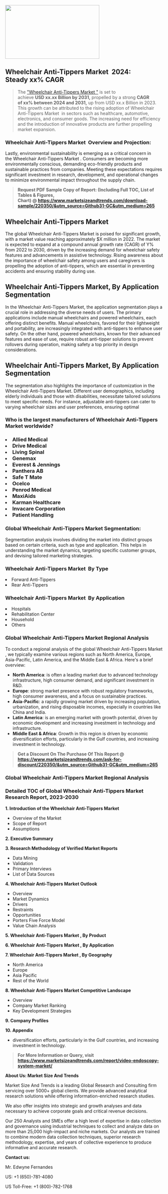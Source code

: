 <p><img class="alignnone size-medium wp-image-20088" src="https://ffe5etoiles.com/wp-content/uploads/2024/12/MST1-300x171.png" alt="" width="300" height="171" /></p><h2 id="ember46" class="ember-view reader-text-block__heading-2">Wheelchair Anti-Tippers Market &nbsp;2024: Steady&nbsp;xx% CAGR</h2><blockquote id="ember47" class="ember-view reader-text-block__blockquote">The&nbsp;<a class="app-aware-link " href="https://www.marketsizeandtrends.com/download-sample/220350/&utm_source=Github31-GC&utm_medium=265" target="_blank" data-test-app-aware-link="">"Wheelchair Anti-Tippers Market "</a>&nbsp;is set to achieve&nbsp;<strong>USD&nbsp;xx.xx&nbsp;Billion by 2031,</strong>&nbsp;propelled by a strong&nbsp;<strong>CAGR of&nbsp;xx% between 2024 and 2031,</strong>&nbsp;up from USD xx.x Billion in 2023. This growth can be attributed to the rising adoption of&nbsp;Wheelchair Anti-Tippers Market &nbsp;in sectors such as healthcare, automotive, electronics, and consumer goods. The increasing need for efficiency and the introduction of innovative products are further propelling market expansion.</blockquote><h3 id="ember48" class="ember-view reader-text-block__heading-3">Wheelchair Anti-Tippers Market &nbsp;Overview and Projection:</h3><p id="ember49" class="ember-view reader-text-block__paragraph">Lastly, environmental sustainability is emerging as a critical concern in the&nbsp;Wheelchair Anti-Tippers Market . Consumers are becoming more environmentally conscious, demanding eco-friendly products and sustainable practices from companies. Meeting these expectations requires significant investment in research, development, and operational changes to minimize environmental impact throughout the supply chain.</p><blockquote id="ember50" class="ember-view reader-text-block__blockquote"><strong>Request PDF Sample Copy of Report: (Including Full TOC, List of Tables &amp; Figures, Chart)&nbsp;@&nbsp;<strong><a href="https://www.marketsizeandtrends.com/download-sample/220350/&utm_source=Github31-GC&utm_medium=265" target="_blank">https://www.marketsizeandtrends.com/download-sample/220350/&utm_source=Github31-GC&utm_medium=265</a></strong></strong></blockquote><h3 class=""><h2>Wheelchair Anti-Tippers Market</h2><p>The global Wheelchair Anti-Tippers Market is poised for significant growth, with a market value reaching approximately $X million in 2022. The market is expected to expand at a compound annual growth rate (CAGR) of Y% from 2022 to 2030, driven by the increasing demand for wheelchair safety features and advancements in assistive technology. Rising awareness about the importance of wheelchair safety among users and caregivers is propelling the adoption of anti-tippers, which are essential in preventing accidents and ensuring stability during use.</p><h2>Wheelchair Anti-Tippers Market, By Application Segmentation</h2><p>In the Wheelchair Anti-Tippers Market, the application segmentation plays a crucial role in addressing the diverse needs of users. The primary applications include manual wheelchairs and powered wheelchairs, each offering distinct benefits. Manual wheelchairs, favored for their lightweight and portability, are increasingly integrated with anti-tippers to enhance user safety. On the other hand, powered wheelchairs, known for their advanced features and ease of use, require robust anti-tipper solutions to prevent rollovers during operation, making safety a top priority in design considerations.</p><h2>Wheelchair Anti-Tippers Market, By Application Segmentation</h2><p>The segmentation also highlights the importance of customization in the Wheelchair Anti-Tippers Market. Different user demographics, including elderly individuals and those with disabilities, necessitate tailored solutions to meet specific needs. For instance, adjustable anti-tippers can cater to varying wheelchair sizes and user preferences, ensuring optimal</h3><h3 id="" class="">Who is the largest manufacturers of&nbsp;Wheelchair Anti-Tippers Market worldwide?</h3><h3 class=""></Li><Li>Allied Medical</Li><Li> Drive Medical</Li><Li> Living Spinal</Li><Li> Genemax</Li><Li> Everest & Jennings</Li><Li> Panthera AB</Li><Li> Safe T Mate</Li><Li> Ocelco</Li><Li> Penrod Medical</Li><Li> MaxiAids</Li><Li> Karman Healthcare</Li><Li> Invacare Corporation</Li><Li> Patient Handling</h3><h3 id="ember53" class="ember-view reader-text-block__heading-3">Global&nbsp;Wheelchair Anti-Tippers Market Segmentation:</h3><p id="ember54" class="ember-view reader-text-block__paragraph">Segmentation analysis involves dividing the market into distinct groups based on certain criteria, such as type and application. This helps in understanding the market dynamics, targeting specific customer groups, and devising tailored marketing strategies.</p><h3 id="" class="">Wheelchair Anti-Tippers Market &nbsp;By Type</h3><p></Li><Li>Forward Anti-Tippers</Li><Li> Rear Anti-Tippers</p><h3 id="" class="">Wheelchair Anti-Tippers Market &nbsp;By Application</h3><p class=""></Li><Li>Hospitals</Li><Li> Rehabilitation Center</Li><Li> Household</Li><Li> Others</p><h3 id="ember62" class="ember-view reader-text-block__heading-3">Global Wheelchair Anti-Tippers Market Regional Analysis</h3><p id="ember63" class="ember-view reader-text-block__paragraph">To conduct a regional analysis of the global Wheelchair Anti-Tippers Market , we typically examine various regions such as North America, Europe, Asia-Pacific, Latin America, and the Middle East &amp; Africa. Here's a brief overview:</p><ul><li><strong>North America</strong>: is often a leading market due to advanced technology infrastructure, high consumer demand, and significant investment in R&amp;D.</li><li><strong>Europe</strong>: strong market presence with robust regulatory frameworks, high consumer awareness, and a focus on sustainable practices.</li><li><strong>Asia-Pacific</strong>: a rapidly growing market driven by increasing population, urbanization, and rising disposable incomes, especially in countries like China and India.</li><li><strong>Latin America</strong>: is an emerging market with growth potential, driven by economic development and increasing investment in technology and infrastructure.</li><li><strong>Middle East &amp; Africa</strong>: Growth in this region is driven by economic diversification efforts, particularly in the Gulf countries, and increasing investment in technology.</li></ul><blockquote id="ember61" class="ember-view reader-text-block__blockquote"><strong>Get a Discount On The Purchase Of This Report @ <strong><a href="https://html-cleaner.com/" target="">https://www.marketsizeandtrends.com/ask-for-discount/220350/&utm_source=Github31-GC&utm_medium=265</a></strong></strong></blockquote><h3 id="ember62" class="ember-view reader-text-block__heading-3">Global Wheelchair Anti-Tippers Market Regional Analysis</h3><h3 id="" class="">Detailed TOC of Global Wheelchair Anti-Tippers Market Research Report, 2023-2030</h3><p id="" class=""><strong>1. Introduction of the Wheelchair Anti-Tippers Market </strong></p><ul><li>Overview of the Market</li><li>Scope of Report</li><li>Assumptions</li></ul><p id="" class=""><strong>2. Executive Summary</strong></p><p id="" class=""><strong>3. Research Methodology of Verified Market Reports</strong></p><ul><li>Data Mining</li><li>Validation</li><li>Primary Interviews</li><li>List of Data Sources</li></ul><p id="" class=""><strong>4. Wheelchair Anti-Tippers Market Outlook</strong></p><ul><li>Overview</li><li>Market Dynamics</li><li>Drivers</li><li>Restraints</li><li>Opportunities</li><li>Porters Five Force Model</li><li>Value Chain Analysis</li></ul><p id="" class=""><strong>5. Wheelchair Anti-Tippers Market , By Product</strong></p><p id="" class=""><strong>6. Wheelchair Anti-Tippers Market , By Application</strong></p><p id="" class=""><strong>7. Wheelchair Anti-Tippers Market , By Geography</strong></p><ul><li>North America</li><li>Europe</li><li>Asia Pacific</li><li>Rest of the World</li></ul><p id="" class=""><strong>8. Wheelchair Anti-Tippers Market Competitive Landscape</strong></p><ul><li>Overview</li><li>Company Market Ranking</li><li>Key Development Strategies</li></ul><p id="" class=""><strong>9. Company Profiles</strong></p><p id="" class=""><strong>10. Appendix</strong></p><ul><li>diversification efforts, particularly in the Gulf countries, and increasing investment in technology.</li></ul><blockquote id="ember65" class="ember-view reader-text-block__blockquote"><strong>For More Information or Query, visit <strong><strong><a href="https://html-cleaner.com/" target="">https://www.marketsizeandtrends.com/report/video-endoscopy-system-market/</a></strong></strong></strong></blockquote><p id="" class=""><strong>About Us: Market Size And Trends</strong></p><p id="" class="">Market Size And Trends is a leading Global Research and Consulting firm servicing over 5000+ global clients. We provide advanced analytical research solutions while offering information-enriched research studies.</p><p id="" class="">We also offer insights into strategic and growth analyses and data necessary to achieve corporate goals and critical revenue decisions.</p><p id="" class="">Our 250 Analysts and SMEs offer a high level of expertise in data collection and governance using industrial techniques to collect and analyze data on more than 25,000 high-impact and niche markets. Our analysts are trained to combine modern data collection techniques, superior research methodology, expertise, and years of collective experience to produce informative and accurate research.</p><p id="" class=""><strong>Contact us:</strong></p><p id="" class="">Mr. Edwyne Fernandes</p><p id="" class="">US: +1 (650)-781-4080</p><p id="" class="">US Toll-Free: +1 (800)-782-1768</p>
